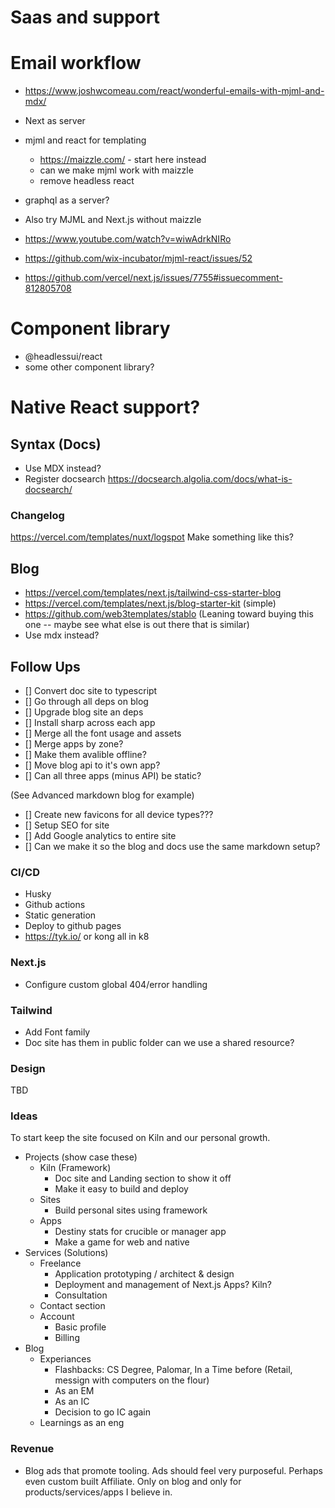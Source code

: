 # Saas and support

# Email workflow
- https://www.joshwcomeau.com/react/wonderful-emails-with-mjml-and-mdx/
- Next as server
- mjml and react for templating 
    - https://maizzle.com/ - start here instead
    - can we make mjml work with maizzle
    - remove headless react
- graphql as a server? 

- Also try MJML and Next.js without maizzle


- https://www.youtube.com/watch?v=wiwAdrkNIRo

- https://github.com/wix-incubator/mjml-react/issues/52
- https://github.com/vercel/next.js/issues/7755#issuecomment-812805708

# Component library
- @headlessui/react
- some other component library?
# Native React support?

## Syntax (Docs)

- Use MDX instead?
- Register docsearch https://docsearch.algolia.com/docs/what-is-docsearch/

### Changelog

https://vercel.com/templates/nuxt/logspot
Make something like this?

## Blog

- https://vercel.com/templates/next.js/tailwind-css-starter-blog
- https://vercel.com/templates/next.js/blog-starter-kit (simple)
- https://github.com/web3templates/stablo (Leaning toward buying this one -- maybe see what else is out there that is similar)
- Use mdx instead?

## Follow Ups
- [] Convert doc site to typescript
- [] Go through all deps on blog
- [] Upgrade blog site an deps
- [] Install sharp across each app
- [] Merge all the font usage and assets
- [] Merge apps by zone? 
- [] Make them avalible offline?
- [] Move blog api to it's own app?
- [] Can all three apps (minus API) be static?

(See Advanced markdown blog for example)
- [] Create new favicons for all device types???
- [] Setup SEO for site
- [] Add Google analytics to entire site
- [] Can we make it so the blog and docs use the same markdown setup?

### CI/CD

- Husky
- Github actions
- Static generation
- Deploy to github pages
- https://tyk.io/ or kong all in k8

### Next.js

- Configure custom global 404/error handling

### Tailwind

- Add Font family
- Doc site has them in public folder can we use a shared resource?

### Design
TBD

### Ideas
To start keep the site focused on Kiln and our personal growth.
- Projects (show case these)
    - Kiln (Framework) 
        - Doc site and Landing section to show it off
        - Make it easy to build and deploy
    - Sites 
        - Build personal sites using framework
    - Apps
        - Destiny stats for crucible or manager app
        - Make a game for web and native
- Services (Solutions)
    - Freelance
        - Application prototyping / architect & design
        - Deployment and management of Next.js Apps? Kiln?
        - Consultation
    - Contact section
    - Account
        - Basic profile
        - Billing
- Blog
    - Experiances
        - Flashbacks: CS Degree, Palomar, In a Time before (Retail, messign with computers on the flour)
        - As an EM
        - As an IC
        - Decision to go IC again
    - Learnings as an eng

### Revenue
- Blog ads that promote tooling. Ads should feel very purposeful. Perhaps even custom built Affiliate. Only on blog and only for products/services/apps I believe in.
